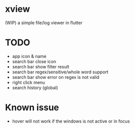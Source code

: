 # xview

(WIP) a simple file/log viewer in flutter

# TODO

- app icon & name
- search bar close icon
- search bar show filter result
- search bar regex/sensitive/whole word support
- search bar show error on regex is not valid
- right click menu
- search history (global)


# Known issue

- hover will not work if the windows is not active or in focus
